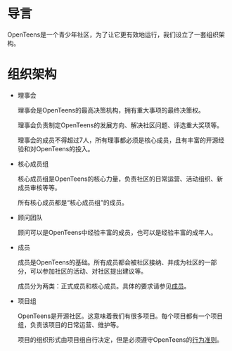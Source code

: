 # 导言
OpenTeens是一个青少年社区，为了让它更有效地运行，我们设立了一套组织架构。

# 组织架构

- 理事会

    理事会是OpenTeens的最高决策机构，拥有重大事项的最终决策权。
    
    理事会负责制定OpenTeens的发展方向、解决社区问题、评选重大奖项等。

    理事会的成员不得超过7人，所有理事都必须是核心成员，且有丰富的开源经验和对OpenTeens的投入。

- 核心成员组

    核心成员组是OpenTeens的核心力量，负责社区的日常运营、活动组织、新成员审核等等。

    所有核心成员都是“核心成员组”的成员。

- 顾问团队

    顾问可以是OpenTeens中经验丰富的成员，也可以是经验丰富的成年人。

- 成员

    成员是OpenTeens的基础。所有成员都会被社区接纳、并成为社区的一部分，可以参加社区的活动、对社区提出建议等。

    成员分为两类：正式成员和核心成员。具体的要求请参见[成员](Members.md)。

- 项目组

    OpenTeens是开源社区。这意味着我们有很多项目。每个项目都有一个项目组，负责该项目的日常运营、维护等。

    项目的组织形式由项目组自行决定，但是必须遵守OpenTeens的[行为准则](../CODE_OF_CONDUCT.md)。
